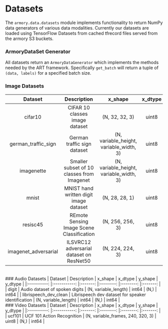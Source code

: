 # Datasets

The `armory.data.datasets` module implements functionality to return NumPy data 
generators of various data modalities. Currently our datasets are loaded using 
TensorFlow Datasets from cached tfrecord files served from the armory S3 buckets.


### ArmoryDataSet Generator
All datasets return an `ArmoryDataGenerator` which implements the methods needed 
by the ART framework. Specifically `get_batch` will return a tuple of `(data, labels)` 
for a specified batch size.


### Image Datasets

| Dataset    | Description | x_shape | x_dtype  | y_shape  | y_dtype |
|:----------: |:-----------: |:-------: |:--------: |:--------: |:-------: |
| cifar10 | CIFAR 10 classes image dataset | (N, 32, 32, 3) | uint8 | (N,) | int64 |
| german_traffic_sign | German traffic sign dataset | (N, variable_height, variable_width, 3) | uint8 | (N,) | int64 |
| imagenette | Smaller subset of 10 classes from Imagenet | (N, variable_height, variable_width, 3) | uint8  | (N,) | int64 |
| mnist | MNIST hand written digit image dataset | (N, 28, 28, 1) | uint8 | (N,) | int64 |
| resisc45 | REmote Sensing Image Scene Classification | (N, 256, 256, 3) | uint8 | (N,) | int64 |
| imagenet_adversarial | ILSVRC12 adversarial dataset on ResNet50 | (N, 224, 224, 3) | uint8 | (N,) | int64 |

<br>
### Audio Datasets
| Dataset    | Description | x_shape | x_dtype  | y_shape  | y_dtype |
|:----------: |:-----------: |:-------: |:--------: |:--------: |:-------: |
| digit | Audio dataset of spoken digits | (N, variable_length) | int64 | (N,) | int64 |
| librispeech_dev_clean | Librispeech dev dataset for speaker identification  | (N, variable_length)  | int64 | (N,)  | int64 |

<br>
### Video Datasets
| Dataset    | Description | x_shape | x_dtype  | y_shape  | y_dtype |
|:----------: |:-----------: |:-------: |:--------: |:--------: |:-------: |
| ucf101 | UCF 101 Action Recognition | (N, variable_frames, 240, 320, 3) | uint8 | (N,) | int64 |

<br>


<style>
table th:first-of-type {
    width: 10%;
}
table th:nth-of-type(2) {
    width: 50%;
}
table th:nth-of-type(3) {
    width: 30%;
}
table th:nth-of-type(4) {
    width: 10%;
}
</style>